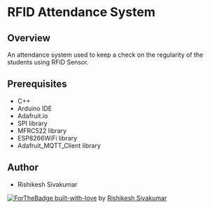 # RFID Attendance System

## Overview
An attendance system used to keep a check on the regularity of the students using RFID Sensor.

## Prerequisites
* C++
* Arduino IDE
* Adafruit.io
* SPI library
* MFRC522 library
* ESP8266WiFi library
* Adafruit_MQTT_Client library


## Author
* Rishikesh Sivakumar

[![ForTheBadge built-with-love](http://ForTheBadge.com/images/badges/built-with-love.svg)](https://GitHub.com/Naereen/) by [Rishikesh Sivakumar](https://www.linkedin.com/in/rishikesh-sivakumar-1a166a18b/)
